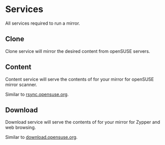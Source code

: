 # Services

All services required to run a mirror.

## Clone

Clone service will mirror the desired content from openSUSE servers.

## Content

Content service will serve the contents of for your mirror for openSUSE mirror scanner.

Similar to [rsync.opensuse.org](http://rsync.opensuse.org/).

## Download

Download service will serve the contents of for your mirror for Zypper and web browsing.

Similar to [download.opensuse.org](http://download.opensuse.org/).
